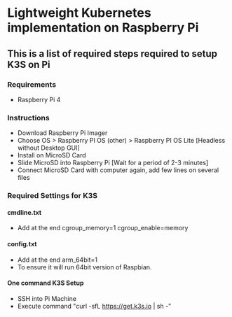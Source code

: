 # Lightweight Kubernetes implementation on Raspberry Pi

## This is a list of required steps required to setup K3S on Pi

### Requirements

- Raspberry Pi 4

### Instructions

- Download Raspberry Pi Imager
- Choose OS > Raspberry PI OS (other) > Raspberry PI OS Lite [Headless without Desktop GUI]
- Install on MicroSD Card
- Slide MicroSD into Raspberry Pi [Wait for a period of 2-3 minutes]
- Connect MicroSD Card with computer again, add few lines on several files

### Required Settings for K3S

#### cmdline.txt

- Add at the end cgroup_memory=1 cgroup_enable=memory

#### config.txt

- Add at the end arm_64bit=1
- To ensure it will run 64bit version of Raspbian.

#### One command K3S Setup

- SSH into Pi Machine
- Execute command "curl -sfL https://get.k3s.io | sh -"
